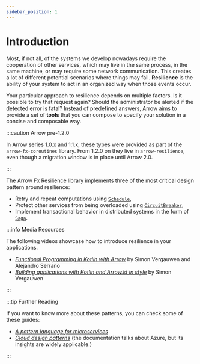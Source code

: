 ```yaml
---
sidebar_position: 1
---
```


# Introduction

Most, if not all, of the systems we develop nowadays require the cooperation of
other services, which may live in the same process, in the same machine, or may
require some network communication. This creates a lot of different potential
scenarios where things may fail. **Resilience** is the ability of your system 
to act in an organized way when those events occur.

Your particular approach to resilience depends on multiple factors. Is it
possible to try that request again? Should the administrator be alerted if the
detected error is fatal? Instead of predefined answers, Arrow aims to provide
a set of **tools** that you can compose to specify your solution in a concise
and composable way.

:::caution Arrow pre-1.2.0

In Arrow series 1.0.x and 1.1.x, these types were provided as part of the
`arrow-fx-coroutines` library. From 1.2.0 on they live in `arrow-resilience`,
even though a migration window is in place until Arrow 2.0.

:::

The Arrow Fx Resilience library implements three of the most critical design
pattern around resilience:

- Retry and repeat computations using [`Schedule`](../retry-and-repeat),
- Protect other services from being overloaded using [`CircuitBreaker`](../circuitbreaker),
- Implement transactional behavior in distributed systems in the form of [`Saga`](../saga).

:::info Media Resources

The following videos showcase how to introduce resilience in your applications.

- [_Functional Programming in Kotlin with Arrow_](https://www.youtube.com/watch?v=IDMmmrRhUvQ) by Simon Vergauwen and Alejandro Serrano
- [_Building applications with Kotlin and Arrow.kt in style_](https://www.youtube.com/watch?v=g79A6HmbW5M) by Simon Vergauwen

:::

:::tip Further Reading

If you want to know more about these patterns, you can check some of these guides:

- [_A pattern language for microservices_](https://microservices.io/patterns/)
- [_Cloud design patterns_](https://learn.microsoft.com/en-us/azure/architecture/patterns/)
  (the documentation talks about Azure, but its insights are widely applicable.)

:::
